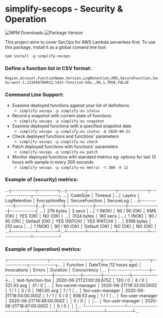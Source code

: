 # simplify-secops - Security & Operation

![NPM Downloads](https://img.shields.io/npm/dw/simplify-secops)
![Package Version](https://img.shields.io/github/package-json/v/simplify-framework/security?color=green)

This project aims to cover SecOps for AWS Lambda serverless first. To use this package, install it as a global comand line tool:

`npm install -g simplify-secops`


### Define a function list in CSV format:
```csv
Region,Account,FunctionName,Version,LogRetention,KMS,SecureFunction,SecureLog
eu-west-1,123456789012,test-function-kms,,90,1,TRUE,FALSE
```

### Command Line Support:
- Examine deployed functions against your list of definitions
    + `simplify-secops -p simplify-eu status`
- Record a snapshot with current state of functions
    + `simplify-secops -p simplify-eu snapshot`
- Examine deployed functions with a specified snapshot date
    + `simplify-secops -p simplify-eu status -b 2020-06-21`
- Check deployed functions and functions' parameters
    + `simplify-secops -p simplify-eu check`
- Patch deployed functions with functions' parameters
    + `simplify-secops -p simplify-eu patch`
- Monitor deployed functions with standard metrics
    eg: options for last 12 hours with sample in every 300 seconds
    + `simplify-secops -p simplify-eu metric -t 300 -h 12`

### Example of (security) metrics:
...┬------------┬----------┬...┬---------┬--------------┬---------------┬----------------┬-------------┐
...│   CodeSize │  Timeout │...│  Layers │ LogRetention │ EncryptionKey │ SecureFunction │   SecureLog │
...┼------------┼----------┼...┼---------┼--------------┼---------------┼----------------┼-------------┤
...│  276 bytes │   3 secs │...│ 1 (NOK) │ 90 / 90 (OK) │      KMS (OK) │       YES (OK) │     NO (OK) │
...│ 3124 bytes │ 180 secs │...│ 1 (NOK) │ 90 / 90 (OK) │  Default (OK) │    YES (PATCH) │ YES (PATCH) │
...│ 6198 bytes │ 210 secs │...│ 1 (NOK) │ 90 / 90 (OK) │  Default (OK) │        NO (OK) │     NO (OK) │
...┴------------┴----------┴...┴---------┴--------------┴---------------┴----------------┴-------------┘

### Example of (operation) metrics:
┌--------------------┬--------------------------┬-------------┬---------┬-------------┬-------------┬...
│           Function │  DateTime (12 hours ago) │ Invocations │  Errors │    Duration │ Concurrency │...
├--------------------┼--------------------------┼-------------┼---------┼-------------┼-------------┼...
│  test-function-foo │ 2020-06-21T21:00:26.675Z │     120 / 0 │   4 / 0 │  321.43 avg │      31 / 0 │...
│ foo-secret-manager │ 2020-06-21T18:33:00.000Z │       1 / 1 │   0 / 0 │ 1161.00 avg │       1 / 1 │...
│   foo-user-manager │ 2020-06-21T18:54:00.000Z │       1 / 1 │   0 / 0 │  938.53 avg │       1 / 1 │...
│   foo-user-manager │ 2020-06-21T18:48:00.000Z │             │   0 / 0 │             │             │...
│   foo-user-manager │ 2020-06-21T18:47:00.000Z │             │   0 / 0 │             │             │...
└--------------------┴--------------------------┴-------------┴---------┴-------------┴-------------┴...